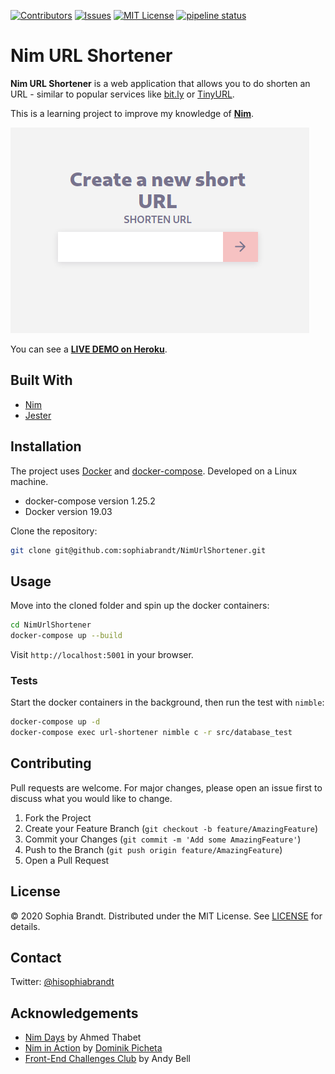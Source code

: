 [![Contributors][contributors-shield]][contributors-url]
[![Issues][issues-shield]][issues-url]
[![MIT License][license-shield]][license-url]
[![pipeline status][pipeline-shield]][pipeline-url]

# Nim URL Shortener

<!-- Don't forget to add your badges (License, CI, Code coverage) -->

**Nim URL Shortener** is a web application that allows you to do shorten an URL - similar to popular services like [bit.ly](https://bitly.com/) or [TinyURL](https://tinyurl.com/).

This is a learning project to improve my knowledge of **[Nim][nim]**.

[![screenshot](screenshot.png)][livedemo]

You can see a **[LIVE DEMO on Heroku][livedemo]**.

## Built With

- [Nim][nim]
- [Jester][jester]

## Installation

The project uses [Docker](https://www.docker.com/) and [docker-compose](https://docs.docker.com/compose/). Developed on a Linux machine.

- docker-compose version 1.25.2
- Docker version 19.03

Clone the repository:

```bash
git clone git@github.com:sophiabrandt/NimUrlShortener.git
```

## Usage

Move into the cloned folder and spin up the docker containers:

```bash
cd NimUrlShortener
docker-compose up --build
```

Visit `http://localhost:5001` in your browser.

### Tests

Start the docker containers in the background, then run the test with `nimble`:

```bash
docker-compose up -d
docker-compose exec url-shortener nimble c -r src/database_test
```

## Contributing

Pull requests are welcome. For major changes, please open an issue first to discuss what you would like to change.

1. Fork the Project
2. Create your Feature Branch (`git checkout -b feature/AmazingFeature`)
3. Commit your Changes (`git commit -m 'Add some AmazingFeature'`)
4. Push to the Branch (`git push origin feature/AmazingFeature`)
5. Open a Pull Request

## License

&copy; 2020 Sophia Brandt. Distributed under the MIT License. See [LICENSE](LICENSE) for details.

## Contact

Twitter: [@hisophiabrandt](https://twitter.com/hisophiabrandt)

[nim]: https://nim-lang.org/
[jester]: https://github.com/dom96/jester

## Acknowledgements

- [Nim Days](https://github.com/xmonader/nimdays) by Ahmed Thabet
- [Nim in Action](https://www.manning.com/books/nim-in-action) by [Dominik Picheta](https://github.com/dom96/)
- [Front-End Challenges Club](https://front-end-challenges.club/) by Andy Bell

[contributors-shield]: https://img.shields.io/github/contributors/sophiabrandt/NimUrlShortener.svg?style=flat-square
[contributors-url]: https://github.com/sophiabrandt/NimUrlShortener/graphs/contributors
[issues-shield]: https://img.shields.io/github/issues/sophiabrandt/NimUrlShortener.svg?style=flat-square
[issues-url]: https://github.com/sophiabrandt/NimUrlShortener/issues
[license-shield]: https://img.shields.io/github/license/sophiabrandt/NimUrlShortener.svg?style=flat-square
[license-url]: https://github.com/sophiabrandt/NimUrlShortener/LICENSE
[pipeline-shield]: https://gitlab.com/sophiabrandt/NimUrlShortener/badges/master/pipeline.svg
[pipeline-url]: https://gitlab.com/sophiabrandt/NimUrlShortener/commits/master
[livedemo]: https://obscure-chamber-78463.herokuapp.com/
